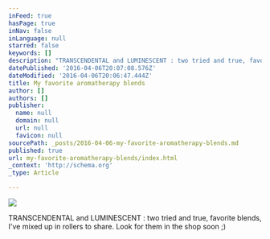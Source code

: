 ```yaml
---
inFeed: true
hasPage: true
inNav: false
inLanguage: null
starred: false
keywords: []
description: "TRANSCENDENTAL and LUMINESCENT : two tried and true, favorite blends, I've mixed up to share.\_"
datePublished: '2016-04-06T20:07:08.576Z'
dateModified: '2016-04-06T20:06:47.444Z'
title: My favorite aromatherapy blends
author: []
authors: []
publisher:
  name: null
  domain: null
  url: null
  favicon: null
sourcePath: _posts/2016-04-06-my-favorite-aromatherapy-blends.md
published: true
url: my-favorite-aromatherapy-blends/index.html
_context: 'http://schema.org'
_type: Article

---
```

![](https://the-grid-user-content.s3-us-west-2.amazonaws.com/8bebb5cf-7750-428f-a13a-fb9f044bd3ac.jpg)

TRANSCENDENTAL and LUMINESCENT : two tried and true, favorite blends, I've mixed up in rollers to share. Look for them in the shop soon ;)